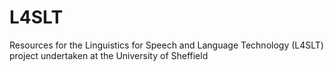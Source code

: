 # L4SLT
Resources for the Linguistics for Speech and Language Technology (L4SLT) project undertaken at the University of Sheffield
